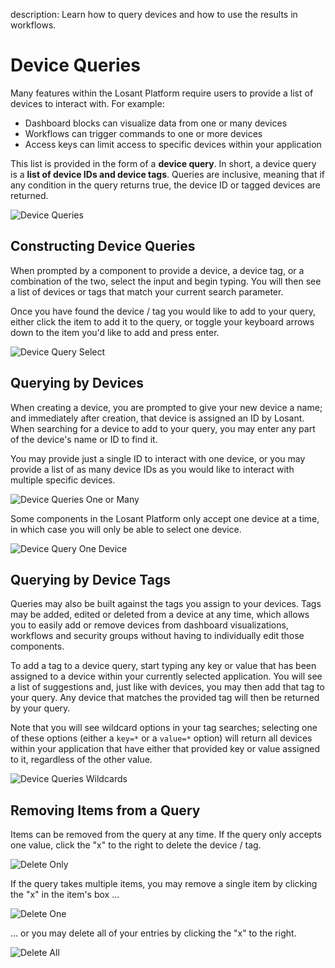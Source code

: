 description: Learn how to query devices and how to use the results in workflows.

# Device Queries

Many features within the Losant Platform require users to provide a list of devices to interact with. For example:

* Dashboard blocks can visualize data from one or many devices
* Workflows can trigger commands to one or more devices
* Access keys can limit access to specific devices within your application

This list is provided in the form of a **device query**. In short, a device query is a **list of device IDs and device tags**. Queries are inclusive, meaning that if any condition in the query returns true, the device ID or tagged devices are returned.

![Device Queries](/images/devices/device-query.png "Device Queries")

## Constructing Device Queries

When prompted by a component to provide a device, a device tag, or a combination of the two, select the input and begin typing. You will then see a list of devices or tags that match your current search parameter.

Once you have found the device / tag you would like to add to your query, either click the item to add it to the query, or toggle your keyboard arrows down to the item you'd like to add and press enter.

![Device Query Select](/images/devices/device-query-select.png "Device Query Select")

## Querying by Devices

When creating a device, you are prompted to give your new device a name; and immediately after creation, that device is assigned an ID by Losant. When searching for a device to add to your query, you may enter any part of the device's name or ID to find it.

You may provide just a single ID to interact with one device, or you may provide a list of as many device IDs as you would like to interact with multiple specific devices.

![Device Queries One or Many](/images/devices/device-query-one-or-many.png "Device Queries One or Many")

Some components in the Losant Platform only accept one device at a time, in which case you will only be able to select one device.

![Device Query One Device](/images/devices/device-query-one-device.png "Device Query One Device")

## Querying by Device Tags

Queries may also be built against the tags you assign to your devices. Tags may be added, edited or deleted from a device at any time, which allows you to easily add or remove devices from dashboard visualizations, workflows and security groups without having to individually edit those components.

To add a tag to a device query, start typing any key or value that has been assigned to a device within your currently selected application. You will see a list of suggestions and, just like with devices, you may then add that tag to your query. Any device that matches the provided tag will then be returned by your query.

Note that you will see wildcard options in your tag searches; selecting one of these options (either a `key=*` or a `value=*` option) will return all devices within your application that have either that provided key or value assigned to it, regardless of the other value.

![Device Queries Wildcards](/images/devices/device-query-wildcard.png "Device Queries Wildcards")

## Removing Items from a Query

Items can be removed from the query at any time. If the query only accepts one value, click the "x" to the right to delete the device / tag.

![Delete Only](/images/devices/device-query-delete-single.png "Delete Only")

If the query takes multiple items, you may remove a single item by clicking the "x" in the item's box ...

![Delete One](/images/devices/device-query-delete-one.png "Delete One")

... or you may delete all of your entries by clicking the "x" to the right.

![Delete All](/images/devices/device-query-delete-all.png "Delete All")
